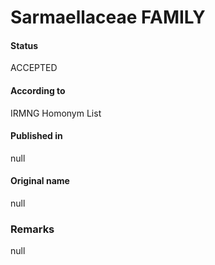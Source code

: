 # Sarmaellaceae FAMILY

#### Status
ACCEPTED

#### According to
IRMNG Homonym List

#### Published in
null

#### Original name
null

### Remarks
null
